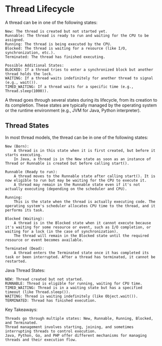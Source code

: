 # Thread Lifecycle

A thread can be in one of the following states:

    New: The thread is created but not started yet.
    Runnable: The thread is ready to run and waiting for the CPU to be assigned.
    Running: The thread is being executed by the CPU.
    Blocked: The thread is waiting for a resource (like I/O, synchronization, etc.).
    Terminated: The thread has finished executing.

    Possible Additional States:
    BLOCKED: If a thread tries to enter a synchronized block but another thread holds the lock.
    WAITING: If a thread waits indefinitely for another thread to signal (e.g., wait()).
    TIMED_WAITING: If a thread waits for a specific time (e.g., Thread.sleep(1000)).

A thread goes through several states during its lifecycle, from its creation to its completion. 
These states are typically managed by the operating system or the runtime environment (e.g., JVM for Java, Python interpreter).

## Thread States
In most thread models, the thread can be in one of the following states:

    New (Born):
        A thread is in this state when it is first created, but before it starts executing.
        In Java, a thread is in the New state as soon as an instance of Thread or Runnable is created but before calling start().

    Runnable (Ready to run):
        A thread moves to the Runnable state after calling start(). It is now eligible to run but may be waiting for the CPU to execute it.
        A thread may remain in the Runnable state even if it's not actually executing (depending on the scheduler and CPU).

    Running:
        This is the state when the thread is actually executing code. The operating system's scheduler allocates CPU time to the thread, and it performs its task.

    Blocked (Waiting):
        A thread is in the Blocked state when it cannot execute because it's waiting for some resource or event, such as I/O completion, or waiting for a lock (in the case of synchronization).
        The thread will remain in the Blocked state until the required resource or event becomes available.

    Terminated (Dead):
        A thread enters the Terminated state once it has completed its task or been interrupted. After a thread has terminated, it cannot be restarted.    


Java Thread States:

    NEW: Thread created but not started.
    RUNNABLE: Thread is eligible for running, waiting for CPU time.
    TIMED_WAITING: Thread is in a waiting state but has a specified timeout (like Thread.sleep()).
    WAITING: Thread is waiting indefinitely (like Object.wait()).
    TERMINATED: Thread has finished execution.

Key Takeaways:

    Threads go through multiple states: New, Runnable, Running, Blocked, and Terminated.
    Thread management involves starting, joining, and sometimes interrupting threads to control execution.
    Java, Python, Go, and PHP offer different mechanisms for managing threads and their execution flow.